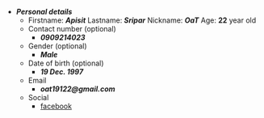 - ***Personal details***
    - Firstname:  ___Apisit___ Lastname: ___Sripar___ Nickname:  ___OaT___ Age: __22__ year old
    - Contact number (optional)
        - ___0909214023___
    - Gender (optional) 
        - ___Male___
    - Date of birth (optional)
        - ___19 Dec. 1997___
    - Email 
        - ___oat19122@gmail.com___
    - Social
        - [facebook](https://web.facebook.com/apisit.seepar/)
